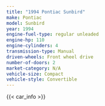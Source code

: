 ```yaml
---
title: "1994 Pontiac Sunbird"
make: Pontiac
model: Sunbird
year: 1994
engine-fuel-type: regular unleaded
engine-hp: 110
engine-cylinders: 4
transmission-type: Manual
driven-wheels: Front wheel drive
number-of-doors: 2
market-category: N/A
vehicle-size: Compact
vehicle-style: Convertible
---
```


{{< car_info >}}
